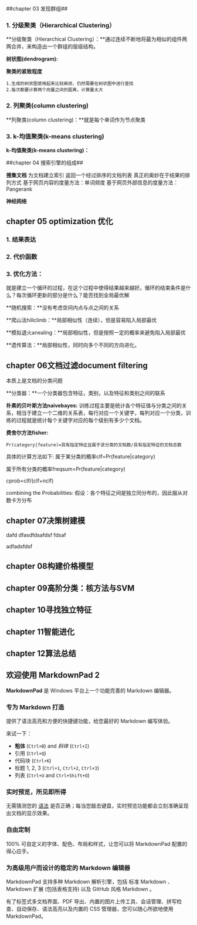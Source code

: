 ##chapter 03 发现群组##

### 1. 分级聚类（Hierarchical Clustering） ###

**分级聚类（Hierarchical Clustering）：**通过连续不断地将最为相似的组件两两合并，来构造出一个群组的层级结构。

**树状图(dendrogram):**

**聚类的紧致程度**

    1.生成的树状图使用起来比较麻烦，仍然需要在树状图中进行查找
    2.每次都要计算两个向量之间的距离，计算量太大

### 2. 列聚类(column clustering) ###

**列聚类(column clustering)：**就是每个单词作为节点聚类


### 3. k-均值聚类(k-means clustering) ###
**k-均值聚类(k-means clustering)：**


##chapter 04 搜索引擎的组成##

**搜集文档**
为文档建立索引
返回一个经过排序的文档列表
真正的奥妙在于结果的排列方式
基于网页内容的度量方法：单词频度
基于网页外部信息的度量方法：Pangerank


**神经网络**


## chapter 05 optimization 优化 ##
### **1. 结果表达** ###

### **2. 代价函数** ###

### **3. 优化方法：** ###
就是建立一个循环的过程，在这个过程中使得结果越来越好。循环的结束条件是什么？每次循环更新的部分是什么？能否找到全局最优解

**随机搜索：**没有考虑空间内点与点之间的关系

**爬山法hillclimb：**局部相似性（连续），但是容易陷入局部最优

**模拟退火anealing：**局部相似性，但是按照一定的概率来避免陷入局部最优

**遗传算法：**局部相似性，同时向多个不同的方向进化。




## chapter 06文档过滤document filtering ##

本质上是文档的分类问题

**分类器：**一个分类器包含特征，类别，以及特征和类别之间的联系

**朴素的贝叶斯方法naivebayes:**
训练过程主要是统计各个特征值与分类之间的关系，相当于建立一个二维的关系表，每行对应一个关键字，每列对应一个分类，训练的过程就是统计每个关键字对应的每个级别有多少个文档。


**费舍尔方法fisher:**

    Pr(category|feature)=具有指定特征且属于该分类的文档数/具有指定特征的文档总数
具体的计算方法如下:
属于某分类的概率clf=Pr(feature|category)

属于所有分类的概率freqsum=Pr(feature|category)

cprob=clf/(clf+nclf)

combining the Probabilities:
假设：各个特征之间是独立同分布的，因此服从对数卡方分布




## chapter 07决策树建模 ##

dafd 
dfasdfdsafdsf 
fdsaf


adfadsfdsf

## chapter 08构建价格模型 ##

## chapter 09高阶分类：核方法与SVM ##


## chapter 10寻找独立特征 ##

## chapter 11智能进化 ##

## chapter 12算法总结 ##





## 欢迎使用 MarkdownPad 2 ##

**MarkdownPad** 是 Windows 平台上一个功能完善的 Markdown 编辑器。

### 专为 Markdown 打造 ###

提供了语法高亮和方便的快捷键功能，给您最好的 Markdown 编写体验。

来试一下：

- **粗体** (`Ctrl+B`) and *斜体* (`Ctrl+I`)
- 引用 (`Ctrl+Q`)
- 代码块 (`Ctrl+K`)
- 标题 1, 2, 3 (`Ctrl+1`, `Ctrl+2`, `Ctrl+3`)
- 列表 (`Ctrl+U` and `Ctrl+Shift+O`)

### 实时预览，所见即所得 ###

无需猜测您的 [语法](http://markdownpad.com) 是否正确；每当您敲击键盘，实时预览功能都会立刻准确呈现出文档的显示效果。

### 自由定制 ###
 
100% 可自定义的字体、配色、布局和样式，让您可以将 MarkdownPad 配置的得心应手。

### 为高级用户而设计的稳定的 Markdown 编辑器 ###
 
 MarkdownPad 支持多种 Markdown 解析引擎，包括 标准 Markdown 、 Markdown 扩展 (包括表格支持) 以及 GitHub 风格 Markdown 。
 
 有了标签式多文档界面、PDF 导出、内置的图片上传工具、会话管理、拼写检查、自动保存、语法高亮以及内置的 CSS 管理器，您可以随心所欲地使用 MarkdownPad。
